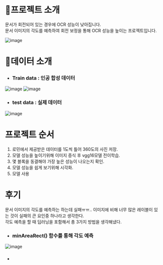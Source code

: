 # 🎈프로젝트 소개
문서가 회전되어 있는 경우에 OCR 성능이 낮아집니다.   
문서 이미지의 각도를 예측하여 회전 보정을 통해 OCR 성능을 높이는 프로젝트입니다.

![image](https://user-images.githubusercontent.com/74346889/162189274-59db6b9d-0096-48c2-a2bf-aa5a322051e2.png)

# 📑데이터 소개
* ### **Train data** : 인공 합성 데이터 
     
![image](https://user-images.githubusercontent.com/74346889/162192208-f715d1bf-5e52-4bdb-9cfc-4944483a81e3.png)
![image](https://user-images.githubusercontent.com/74346889/162192242-eaf78396-7007-47d2-8c86-641cc7302130.png)
* ### **test data** : 실제 데이터  
  
![image](https://user-images.githubusercontent.com/74346889/162192843-7265bbb4-d814-4905-986c-77747df875f1.png)






# 프로젝트 순서
1. 로민에서 제공받은 데이터를 1도씩 틀어 360도의 사진 저장.
2. 모델 성능을 높이기위해 이미지 증식 후 vgg16모델 전이학습.
3. 몇 블록을 동결해야 가장 높은 성능이 나오는지 확인.
4. 모델 성능을 쉽게 보기위해 시각화.
5. 모델 사용

# 후기 
문서 이미지의 각도를 예측하는 하는데 실패ㅠㅠ..
이미지에 비해 너무 많은 레이블이 있는 것이 실패의 큰 요인중 하나라고 생각한다.   
각도 예측을 할 때 딥러닝을 포함해서 총 3가지 방법을 생각해냈다.
+ ### minAreaRect() 함수를 통해 각도 예측   
![image](https://i2.wp.com/theailearner.com/wp-content/uploads/2020/11/movie1-1.gif?resize=600%2C600&ssl=1)   
+ ### 

